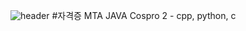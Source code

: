 ![header](https://capsule-render.vercel.app/api?type=waving&color=black&fontColor=White&text=KIMMINA&fontSize=20)
#자격증
MTA JAVA
Cospro 2 - cpp, python, c 

